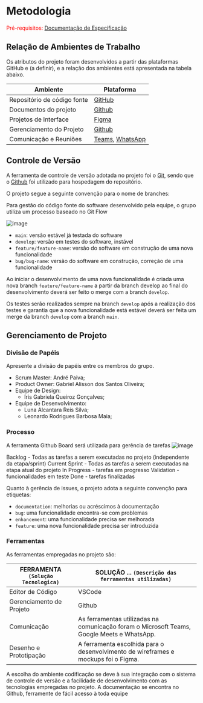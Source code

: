 
# Metodologia

<span style="color:red">Pré-requisitos: <a href="2-Especificação do Projeto.md"> Documentação de Especificação</a></span>

## Relação de Ambientes de Trabalho

Os atributos do projeto foram desenvolvidos a partir das plataformas GitHub e (a definir), e a relação dos ambientes está apresentada na tabela abaixo.

| Ambiente | Plataforma | 
--------- | ---------- |  
| Repositório de código fonte | [GitHub](https://github.com/ICEI-PUC-Minas-PMV-ADS/pmv-ads-2023-2-e3-proj-mov-t6-ui-clima) |
| Documentos do projeto | [Github](https://github.com/ICEI-PUC-Minas-PMV-ADS/pmv-ads-2023-2-e3-proj-mov-t6-ui-clima) |
| Projetos de Interface | [Figma](https://www.figma.com/file/8wZ1umCXSNboPnVecRYumE/UI-CLIMA---WIREFRAMES?type=design&node-id=0%3A1&mode=design&t=rVgHehOWtL02bH9i-1) |
| Gerenciamento do Projeto | [Github](https://github.com/orgs/ICEI-PUC-Minas-PMV-ADS/projects/502)  |
| Comunicação e Reuniões | [Teams](https://teams.microsoft.com/_), [WhatsApp](https://web.whatsapp.com/) |

## Controle de Versão

A ferramenta de controle de versão adotada no projeto foi o
[Git](https://git-scm.com/), sendo que o [Github](https://github.com)
foi utilizado para hospedagem do repositório.

O projeto segue a seguinte convenção para o nome de branches:

Para gestão do código fonte do software desenvolvido pela equipe, o grupo utiliza um processo baseado no Git Flow

![image](https://github.com/ICEI-PUC-Minas-PMV-ADS/pmv-ads-2023-2-e3-proj-mov-t6-ui-clima/assets/143143872/dfda054d-6409-4759-a05b-5e784b7394e4)

- `main`: versão estável já testada do software
- `develop`: versão em testes do software, instável
- `feature/feature-name`: versão do software em construção de uma nova funcionalidade
- `bug/bug-name`: versão do software em construção, correção de uma funcionalidade

Ao iniciar o desenvolvimento de uma nova funcionalidade é criada uma nova branch `feature/feature-name` a partir da branch develop ao final do desenvolvimento deverá ser feito o merge com a branch 
`develop`.

Os testes serão realizados sempre na branch `develop` após a realização dos testes e garantia que a nova funcionalidade está estável deverá ser feita um merge da branch `develop` com a branch `main`.


## Gerenciamento de Projeto

### Divisão de Papéis
Apresente a divisão de papéis entre os membros do grupo.
- Scrum Master: André Paiva;
- Product Owner: Gabriel Alisson dos Santos Oliveira;
- Equipe de Design:
  - Íris Gabriela Queiroz Gonçalves;
- Equipe de Desenvolvimento:
  - Luna Alcantara Reis Silva;
  - Leonardo Rodrigues Barbosa Maia;

### Processo
A ferramenta Github Board será utilizada para gerência de tarefas 
![image](https://github.com/ICEI-PUC-Minas-PMV-ADS/pmv-ads-2023-2-e3-proj-mov-t6-ui-clima/assets/143143872/3d07e983-4ad5-4e5d-bd9d-5d5bf01ea1fc)

Backlog - Todas as tarefas a serem executadas no projeto (independente da etapa/sprint)
Current Sprint - Todas as tarefas a serem executadas na etapa atual do projeto
In Progress - tarefas em progresso
Validation - funcionalidades em teste
Done - tarefas finalizadas

Quanto à gerência de issues, o projeto adota a seguinte convenção para
etiquetas:

- `documentation`: melhorias ou acréscimos à documentação
- `bug`: uma funcionalidade encontra-se com problemas
- `enhancement`: uma funcionalidade precisa ser melhorada
- `feature`: uma nova funcionalidade precisa ser introduzida

### Ferramentas

As ferramentas empregadas no projeto são:

|FERRAMENTA `(Solução Tecnologica)`| SOLUÇÃO ... `(Descrição das ferramentas utilizadas)` |
|--------------------|-----------------------------------|
| Editor de Código | VSCode |
| Gerenciamento de Projeto | Github |
| Comunicação | As ferramentas utilizadas na comunicação foram o Microsoft Teams, Google Meets e WhatsApp.|
| Desenho e Prototipação| A ferramenta escolhida para o desenvolvimento de wireframes e mockups foi o Figma. |

A escolha do ambiente codificação se deve à sua integração com o sistema de controle de versão e a facilidade de desenvolvimento com as tecnologias empregadas no projeto.
A documentação se encontra no Github, ferramente de fácil acesso à toda equipe
